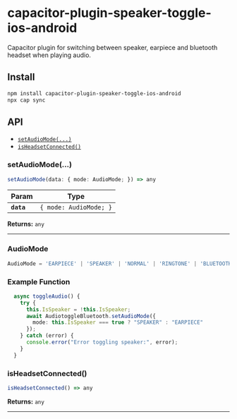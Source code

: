 # capacitor-plugin-speaker-toggle-ios-android

Capacitor plugin for switching between speaker, earpiece and bluetooth headset when playing audio.

## Install

```bash
npm install capacitor-plugin-speaker-toggle-ios-android
npx cap sync
```

## API

<docgen-index>

* [`setAudioMode(...)`](#setaudiomode)
* [`isHeadsetConnected()`](#isheadsetconnected)

</docgen-index>

<docgen-api>
<!--Update the source file JSDoc comments and rerun docgen to update the docs below-->

### setAudioMode(...)

```typescript
setAudioMode(data: { mode: AudioMode; }) => any
```

| Param      | Type                              |
| ---------- | --------------------------------- |
| **`data`** | <code>{ mode: AudioMode; }</code> |

**Returns:** <code>any</code>

--------------------

### AudioMode
```typescript
AudioMode = 'EARPIECE' | 'SPEAKER' | 'NORMAL' | 'RINGTONE' | 'BLUETOOTH';
```

### Example Function 
```typescript
  async toggleAudio() {
    try {
      this.IsSpeaker = !this.IsSpeaker;
      await AudiotoggleBluetooth.setAudioMode({
        mode: this.IsSpeaker === true ? "SPEAKER" : "EARPIECE"
      });
    } catch (error) {
      console.error("Error toggling speaker:", error);
    }
  }
```
### isHeadsetConnected()

```typescript
isHeadsetConnected() => any
```

**Returns:** <code>any</code>

--------------------

</docgen-api>
